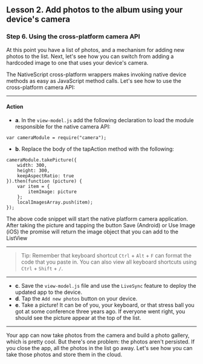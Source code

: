 ## Lesson 2. Add photos to the album using your device's camera

### Step 6. Using the cross-platform camera API

At this point you have a list of photos, and a mechanism for adding new photos to the list. Next, let's see how you can switch from adding a hardcoded image to one that uses your device's camera. 

The NativeScript cross-platform wrappers makes invoking native device methods as easy as JavaScript method calls. Let's see how to use the cross-platform camera API:

<hr data-action="start" />

#### Action

* **a**. In the `view-model.js` add the following declaration to load the module responsible for the native camera API: 
```
var cameraModule = require("camera");
```
* **b**. Replace the body of the tapAction method with the following:

```
cameraModule.takePicture({
    width: 300,
    height: 300,
    keepAspectRatio: true
}).then(function (picture) {
    var item = {
        itemImage: picture
    };
    localImagesArray.push(item);
});
```

The above code snippet will start the native platform camera application. After taking the picture and tapping the button Save (Android) or Use Image (iOS) the promise will return the image object that you can add to the ListView

<hr data-action="end" />

> Tip: Remember that keyboard shortcut `Ctrl` + `Alt` + `F` can format the code that you paste in. You can also view all keyboard shortcuts using `Ctrl` + `Shift` + `/`.

<hr data-action="start" />

* **c**. Save the `view-model.js` file and use the `LiveSync` feature to deploy the updated app to the device.
* **d**. Tap the `Add new photos` button on your device.
* **e**. Take a picture! It can be of you, your keyboard, or that stress ball you got at some conference three years ago. If everyone went right, you should see the picture appear at the top of the list.

<hr data-action="end" />

Your app can now take photos from the camera and build a photo gallery, which is pretty cool. But there's one problem: the photos aren't persisted. If you close the app, all the photos in the list go away. Let's see how you can take those photos and store them in the cloud.